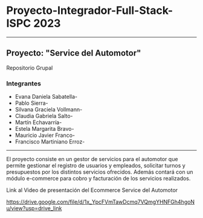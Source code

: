 # Proyecto-Integrador-Full-Stack-ISPC 2023
*** 
##  Proyecto: "Service del Automotor"
Repositorio Grupal
### Integrantes
* Evana Daniela Sabatella-
* Pablo Sierra-
* Silvana Graciela Vollmann-
* Claudia Gabriela Salto-
* Martín Echavarría-
* Estela Margarita Bravo-
* Mauricio Javier Franco-
* Francisco Martiniano Erroz-
*** 
El proyecto consiste en un gestor de servicios para el automotor que permite gestionar el registro de usuarios y empleados, solicitar turnos y presupuestos por los distintos servicios ofrecidos. Además contará con un módulo e-commerce para cobro y facturación de los servicios realizados.


Link al Video de presentación del Ecommerce Service del Automotor

  https://drive.google.com/file/d/1x_YpcFVmTawDcmq7VQmgYHNFGh4hgoNu/view?usp=drive_link
  

